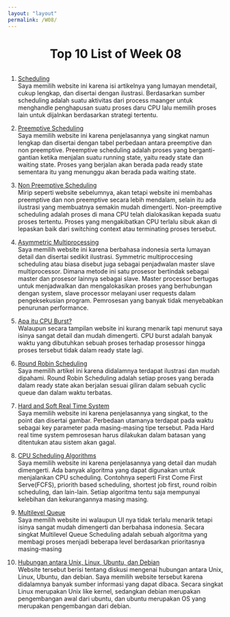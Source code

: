 ```yaml
---
layout: "layout"
permalink: /W08/
---
```


<h1 style = "text-align: center; margin-bottom:2rem"> Top 10 List of Week 08 </h1>

1. [Scheduling](https://www.tutorialspoint.com/operating_system/os_process_scheduling.htm)<br>
Saya memilih website ini karena isi artikelnya yang lumayan mendetail, cukup lengkap, dan disertai dengan ilustrasi.
Berdasarkan sumber scheduling adalah suatu aktivitas dari process maanger untuk menghandle penghapusan suatu proses daru CPU lalu memilih proses lain untuk dijalnkan berdasarkan strategi tertentu.

2. [Preemptive Scheduling](https://www.geeksforgeeks.org/preemptive-and-non-preemptive-scheduling/)<br>
Saya memilih website ini karena penjelasannya yang singkat namun lengkap dan disertai dengan tabel perbedaan antara preemptive dan non preemptive.
Preemptive scheduling adalah proses yang berganti-gantian ketika menjalan suatu running state, yaitu ready state dan waiting state.
Proses yang berjalan akan berada pada ready state sementara itu yang menunggu akan berada pada waiting state.

3. [Non Preemptive Scheduling](https://www.guru99.com/preemptive-vs-non-preemptive-scheduling.html)<br>
Mirip seperti website sebelumnya, akan tetapi website ini membahas preemptive dan non preemptive secara lebih mendalam, selain itu ada ilustrasi yang membuatnya semakin mudah dimengerti. Non-preemptive scheduling adalah proses di mana CPU telah dialokasikan kepada suatu proses tertentu. Proses yang mengakibatkan CPU terlalu sibuk akan di lepaskan baik dari switching context atau terminating proses tersebut.

4. [Asymmetric Multiprocessing](https://socs.binus.ac.id/2020/11/16/multiprocessing/)<br>
Saya memilih website ini karena berbahasa indonesia serta lumayan detail dan disertai sedikit ilustrasi. 
Symmetric multiproccesing scheduling atau biasa disebut juga sebagai penjadwalan master slave multiprocessor. 
Dimana metode ini satu prosesor bertindak sebagai master dan prosesor lainnya sebagai slave. Master processor bertugas untuk menjadwalkan dan mengalokasikan proses yang berhubungan dengan system, slave processor melayani user requests dalam pengeksekusian program. Pemrosesan yang banyak tidak menyebabkan penurunan performance.

5. [Apa itu CPU Burst?](http://www2.cs.uregina.ca/~hamilton/courses/330/notes/scheduling/scheduling.html)<br>
Walaupun secara tampilan website ini kurang menarik tapi menurut saya isinya sangat detail dan mudah dimengerti.
CPU burst adalah banyak waktu yang dibutuhkan sebuah proses terhadap prosessor hingga proses tersebut tidak dalam ready state lagi.

6. [Round Robin Scheduling](https://www.guru99.com/round-robin-scheduling-example.html)<br>
Saya memilih artikel ini karena didalamnya terdapat ilustrasi dan mudah dipahami. 
Round Robin Scheduling adalah setiap proses yang berada dalam ready state akan berjalan sesuai giliran dalam sebuah cyclic queue dan dalam waktu terbatas. 

7. [Hard and Soft Real Time System](https://alldifferences.net/difference-between-hard-and-soft-real-time-system/)<br>
Saya memilih website ini karena penjelasannya yang singkat, to the point dan disertai gambar.
Perbedaan utamanya terdapat pada waktu sebagai key parameter pada masing-masing tipe tersebut. 
Pada Hard real time system pemrosesan harus dilakukan dalam batasan yang ditentukan atau sistem akan gagal.

8. [CPU Scheduling Algorithms](https://www.guru99.com/cpu-scheduling-algorithms.html)<br>
Saya memilih website ini karena penjelasannya yang detail dan mudah dimengerti. Ada banyak algoritma yang dapat digunakan untuk menjalankan CPU scheduling. Contohnya seperti First Come First Serve(FCFS), priorith based scheduling, shortest job first, round roibin scheduling, dan lain-lain. Setiap algoritma tentu saja mempunyai kelebihan dan kekurangannya masing masing.

9. [Multilevel Queue](http://ftp.gunadarma.ac.id/linux/docs/v06/Kuliah/SistemOperasi/BUKU/SistemOperasi-4.X-1/ch14s06.html)<br>
Saya memilih website ini walaupun UI nya tidak terlalu menarik tetapi isinya sangat mudah dimengerti dan berbahasa indonesia.
Secara singkat Multilevel Queue Scheduling adalah sebuah algoritma yang membagi proses menjadi beberapa level berdasarkan prioritasnya masing-masing

10. [Hubungan antara Unix, Linux, Ubuntu, dan Debian](https://superuser.com/questions/816018/what-is-the-relationship-between-unix-linux-ubuntu-debian-and-android/816074)<br>
Website tersebut berisi tentang diskusi mengenai hubungan antara Unix, Linux, Ubuntu, dan debian. Saya memilih website tersebut karena didalamnya banyak sumber informasi yang dapat dibaca. Secara singkat Linux merupakan Unix like kernel, sedangkan debian merupakan pengembangan awal dari ubuntu, dan ubuntu merupakan OS yang merupakan pengembangan dari debian.

